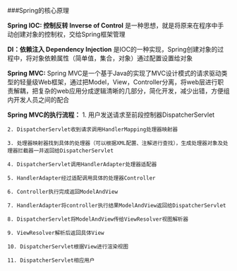 ###Spring的核心原理


**Spring IOC: 控制反转 Inverse of Control**
是一种思想，就是将原来在程序中手动创建对象的控制权，交给Spring框架管理


**DI：依赖注入 Dependency Injection**
是IOC的一种实现，Spring创建对象的过程中，将对象依赖属性（简单值，集合，对象）通过配置设置给对象

**Spring MVC:** 
Spring MVC是一个基于Java的实现了MVC设计模式的请求驱动类型的轻量级Web框架，通过把Model，View，Controller分离，将web层进行职责解耦，把复杂的web应用分成逻辑清晰的几部分，简化开发，减少出错，方便组内开发人员之间的配合

**Spring MVC的执行流程：**
	1. 用户发送请求至前段控制器DispatcherServlet
	
	2. DispatcherServlet收到请求调用HandlerMapping处理器映射器
	
	3. 处理器映射器找到具体的处理器（可以根据XML配置、注解进行查找），生成处理器对象及处理器拦截器一并返回给DispatcherServlet
	
	4. DispatcherServlet调用HandlerAdapter处理器适配器
	
	5. HandlerAdapter经过适配调用具体的处理器Controller
	
	6. Controller执行完成返回ModelAndView
	
	7. HandlerAdapter将controller执行结果ModelAndView返回给DispatcherServlet
	
	8. DispatcherServlet将ModelAndView传给ViewResolver视图解析器
	
	9. ViewResolver解析后返回具体View
	
	10. DispatcherServlet根据View进行渲染视图
	
	11. DispatcherServlet相应用户

